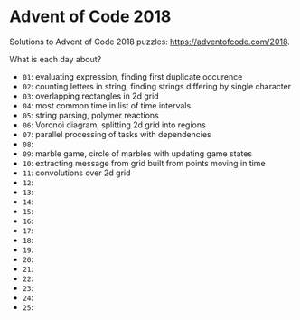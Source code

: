 # Advent of Code 2018

Solutions to Advent of Code 2018 puzzles: https://adventofcode.com/2018.

What is each day about?
- `01`: evaluating expression, finding first duplicate occurence
- `02`: counting letters in string, finding strings differing by single character
- `03`: overlapping rectangles in 2d grid
- `04`: most common time in list of time intervals
- `05`: string parsing, polymer reactions
- `06`: Voronoi diagram, splitting 2d grid into regions
- `07`: parallel processing of tasks with dependencies
- `08`:
- `09`: marble game, circle of marbles with updating game states
- `10`: extracting message from grid built from points moving in time
- `11`: convolutions over 2d grid
- `12`:
- `13`:
- `14`:
- `15`:
- `16`:
- `17`:
- `18`:
- `19`:
- `20`:
- `21`:
- `22`:
- `23`:
- `24`:
- `25`:

